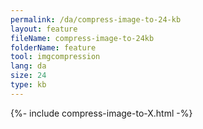 ```yaml
---
permalink: /da/compress-image-to-24-kb
layout: feature
fileName: compress-image-to-24kb
folderName: feature
tool: imgcompression
lang: da
size: 24
type: kb
---
```


{%- include compress-image-to-X.html -%}
